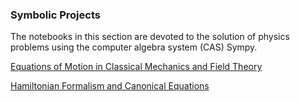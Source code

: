 ### Symbolic Projects

The notebooks in this section are devoted to the solution of physics problems using the computer algebra system (CAS) Sympy.

[Equations of Motion in Classical Mechanics and Field Theory](https://github.com/Vaquera-Araujo/LabAv2023/blob/main/Symbolic%20Projects/Equations%20of%20Motion%20in%20Classical%20Mechanics%20and%20Field%20Theory/readme.md)

[Hamiltonian Formalism and Canonical Equations](https://github.com/Vaquera-Araujo/LabAv2023/blob/main/Symbolic%20Projects/Hamiltionian%20Formalism%20and%20Canonical%20Equations/readme.md)

